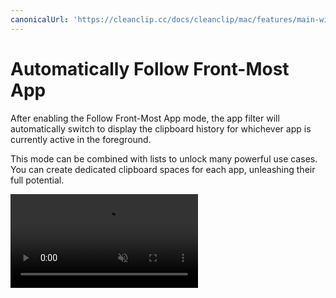 ```yaml
---
canonicalUrl: 'https://cleanclip.cc/docs/cleanclip/mac/features/main-window-follow-frontmost-app'
---
```


# Automatically Follow Front-Most App

After enabling the Follow Front-Most App mode, the app filter will automatically switch to display the clipboard history for whichever app is currently active in the foreground.

This mode can be combined with lists to unlock many powerful use cases. You can create dedicated clipboard spaces for each app, unleashing their full potential.

<video autoplay muted loop> <source src="/videos/followfrontmost_1080.mp4" type="video/mp4">
    <iframe src="/videos/followfrontmost_1080.mp4" scrolling="no" border="0" frameborder="0" allow="autoplay; encrypted-media" allowfullscreen></iframe>
</video>